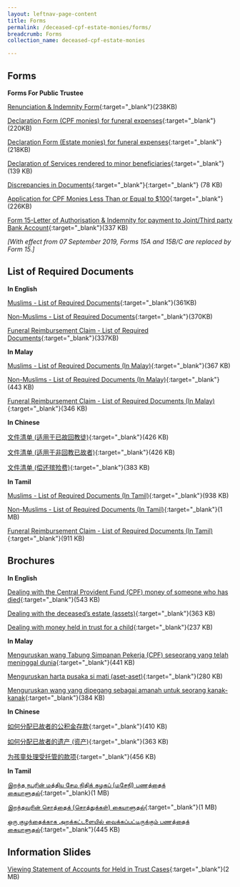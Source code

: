```yaml
---
layout: leftnav-page-content
title: Forms
permalink: /deceased-cpf-estate-monies/forms/
breadcrumb: Forms
collection_name: deceased-cpf-estate-monies

---
```


Forms
---

**Forms For Public Trustee**<br>

[Renunciation & Indemnity Form](/files/RenunciationandIndemnity(Form18)Feb2020.pdf){:target="_blank"}(238KB)

[Declaration Form (CPF monies) for funeral expenses](/Declarationform(CPFMonies)forfuneralexpenses(Form12).pdf){:target="_blank"}(220KB)

[Declaration Form (Estate monies) for funeral expenses](/Declarationform(EstateMonies)forfuneralexpenses(Form13).pdf){:target="_blank"}(218KB)

[Declaration of Services rendered to minor beneficiaries](/files/DeclarationofServicesrenderedtoMinor(Form17).pdf){:target="_blank"}(139 KB)

[Discrepancies in Documents](/files/DiscrepanciesinDocuments(Form7).pdf){:target="_blank"}{:target="_blank"} (78 KB)

[Application for CPF Monies Less Than or Equal to $100](/files/Form10_LessThan100_Feb2020.pdf){:target="_blank"}(226KB)

[Form 15-Letter of Authorisation & Indemnity for payment to Joint/Third party Bank Account](/files/Form15_Feb2020.pdf){:target="_blank"}(337 KB)

*[With effect from 07 September 2019, Forms 15A and 15B/C are replaced by Form 15.]*

List of Required Documents
---

**In English**<br>

[Muslims - List of Required Documents](/files/AnnexA_Muslims_Feb2020.pdf){:target="_blank"}(361KB)

[Non-Muslims - List of Required Documents](/files/AnnexB_Non-Muslims_ListofRequiredDocuments_Feb2020.pdf){:target="_blank"}(370KB)

[Funeral Reimbursement Claim - List of Required Documents](/files/AnnexC_Funeral_Feb2020.pdf){:target="_blank"}(337KB)

**In Malay**<br>

[Muslims - List of Required Documents (In Malay)](/files/Malay_AnnexA_Muslims_ListofRequiredDocuments_Feb2020.pdf){:target="_blank"}(367 KB)

[Non-Muslims - List of Required Documents (In Malay)](/files/Malay_AnnexB_Non-Muslims_ListofRequiredDocuments_Feb2020.pdf){:target="_blank"}(443 KB)

[Funeral Reimbursement Claim - List of Required Documents (In Malay)](/files/Malay_AnnexC_FuneralClaim_ListofRequiredDocuments_Feb2020.pdf){:target="_blank"}(346 KB)

**In Chinese**<br>

[文件清单 (适用于已故回教徒)](/files/Chinese_AnnexA_Muslims_ListofRequiredDocuments_Feb2020.pdf){:target="_blank"}(426 KB)

[文件清单 (适用于非回教已故者)](/files/Chinese_AnnexB_Non-Muslims_ListofRequiredDocuments_Feb2020.pdf){:target="_blank"}(426 KB)

[文件清单 (偿还殡殓费)](/files/Chinese_AnnexC_FuneralClaim_ListofRequiredDocuments_Feb2020.pdf){:target="_blank"}(383 KB)

**In Tamil**<br>

[Muslims - List of Required Documents (In Tamil)](files/Tamil_AnnexA_Muslims_ListofRequiredDocuments-Feb2020.pdf){:target="_blank"}(938 KB)

[Non-Muslims - List of Required Documents (In Tamil)](files/Tamil_AnnexB_Non-Muslims_ListofRequiredDocuments_Feb2020.pdf){:target="_blank"}(1 MB)

[Funeral Reimbursement Claim - List of Required Documents (In Tamil)](/files/Tamil_AnnexC_FuneralClaim_ListofRequiredDocuments_Feb2020.pdf){:target="_blank"}(911 KB)

Brochures
---

**In English**<br>

[Dealing with the Central Provident Fund (CPF) money of someone who has died](/files/Brochure1_CPFMonies_Feb2020.pdf){:target="_blank"}(543 KB)

[Dealing with the deceased’s estate (assets)](/files/Brochure2_EstateMonies_Feb2020.pdf){:target="_blank"}(363 KB)

[Dealing with money held in trust for a child](/files/Brochure3_Held-in-TrustCases_Feb2020.pdf){:target="_blank"}(237 KB)

**In Malay**<br>

[Menguruskan wang Tabung Simpanan Pekerja (CPF) seseorang yang telah meninggal dunia](/files/Malay_Brochure1_CPFMonies_Feb2020.pdf){:target="_blank"}(441 KB)

[Menguruskan harta pusaka si mati (aset-aset)](/files/Malay_Brochure2_EstateMonies_Feb2020.pdf){:target="_blank"}(280 KB)

[Menguruskan wang yang dipegang sebagai amanah untuk seorang kanak-kanak](/files/Malay_Brochure3_Held-in-TrustCases_Feb2020.pdf){:target="_blank"}(384 KB)

**In Chinese**<br>

[如何分配已故者的公积金存款](/files/Chinese_Brochure1_CPFMonies_Feb2020.pdf){:target="_blank"}(410 KB)

[如何分配已故者的遗产 (资产)](/files/Chinese_Brochure2_EstateMonies_Feb2020.pdf){:target="_blank"}(363 KB)

[为孩童处理受托管的款项](/files/Chinese_Brochure3_Held-in-TrustCases_Feb2020.pdf){:target="_blank"}(456 KB)

**In Tamil**<br>

[இறந்த நபரின் மத்திய சேம நிதிக் கழகப் (மசேநி) பணத்தைக் கையாளுதல்](/files/Tamil_Brochure1_CPFMonies_Feb2020.pdf){:target="_blank}(1 MB)

[இறந்தவரின் சொத்தைக் (சொத்துக்கள்) கையாளுதல்](/files/Tamil_Brochure2_EstateMonies_Feb2020.pdf){:target="_blank"}(1 MB)

[ஒரு குழந்தைக்காக அறக்கட்டளையில் வைக்கப்பட்டிருக்கும் பணத்தைக் கையாளுதல்](/files/Tamil_Brochure3_Held-in-TrustCases_Feb2020.pdf){:target="_blank"}(445 KB)

Information Slides
---

[Viewing Statement of Accounts for Held in Trust Cases](/files/ViewingStatementofAccountsforHeldinTrustCases.pdf){:target="_blank"}(2 MB)
